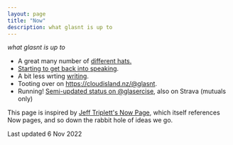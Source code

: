 ```yaml
---
layout: page
title: "Now"
description: what glasnt is up to
---
```


*what glasnt is up to*

* A great many number of <a href="https://glasnt.com/hats">different hats.
* Starting to get back into <a href="https://glasnt.com/talks">speaking</a>.
* A bit less wrting <a href="https://glasnt.com/writing/">writing</a>.
* Tooting over on <a href="https://cloudisland.nz/@glasnt">https://cloudisland.nz/@glasnt</a>.
* Running! <a href="https://twitter.com/glasercise">Semi-updated status on @glasercise</a>, also on Strava (mutuals only)

This page is inspired by <a href="https://jefftriplett.com/now/">Jeff Triplett's Now Page</a>, which itself references Now pages, and so down the rabbit hole of ideas we go.

Last updated 6 Nov 2022

